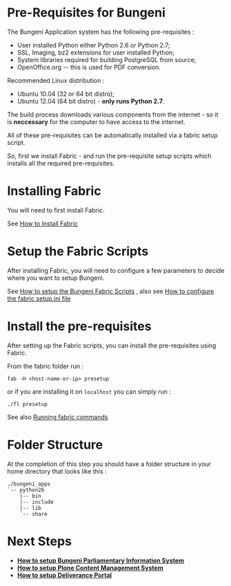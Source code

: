 

# Pre-Requisites for Bungeni

The Bungeni Application system has the following pre-requisites :
  * User installed Python either Python 2.6 or Python 2.7;
  * SSL, Imaging, bz2 extensions for user installed Python;
  * System libraries required for building  PostgreSQL from source;
  * OpenOffice.org -- this is used for PDF conversion.

Recommended Linux distribution :
  * Ubuntu 10.04 (32 or 64 bit distro);
  * Ubuntu 12.04 (64 bit distro) - **only runs Python 2.7**.

The build process downloads various components from the internet - so it is **neccessary** for the computer to have access to the internet.

All of these pre-requisites can be automatically installed via a fabric setup script.

So, first we install Fabric - and run the pre-requisite setup scripts which installs all the required pre-requisites.


# Installing Fabric

You will need to first install Fabric.

See [How to Install Fabric](HowTo_InstallFabric.md)

# Setup the Fabric Scripts

After installing Fabric, you will need to configure a few parameters to decide where you want to setup Bungeni.

See [How to setup the Bungeni Fabric Scripts](HowTo_SetupFabricScripts.md) , also see [How to configure the fabric setup.ini file](HowTo_ConfigureFabricIni.md)

# Install the pre-requisites

After setting up the Fabric scripts, you can install the pre-requisites using Fabric.

From the fabric folder run :
```
fab -H <host-name-or-ip> presetup
```

or if you are installing it on `localhost` you can simply run :
```
./fl presetup
```

See also [Running fabric commands](http://code.google.com/p/bungeni-portal/wiki/HowTo_RunFabricCommands#Running_Individual_Commands)

# Folder Structure

At the completion of this step you should have a folder structure in your home directory that looks like this :
```
./bungeni_apps
`-- python26
    |-- bin
    |-- include
    |-- lib
    `-- share

```

# Next Steps

  * **[How to setup Bungeni Parliamentary Information System](Install_Bungeni_Fabric.md)**
  * **[How to setup Plone Content Management System](Install_Plone_Fabric.md)**
  * **[How to setup Deliverance Portal](Install_DeliverancePortal_Fabric.md)**